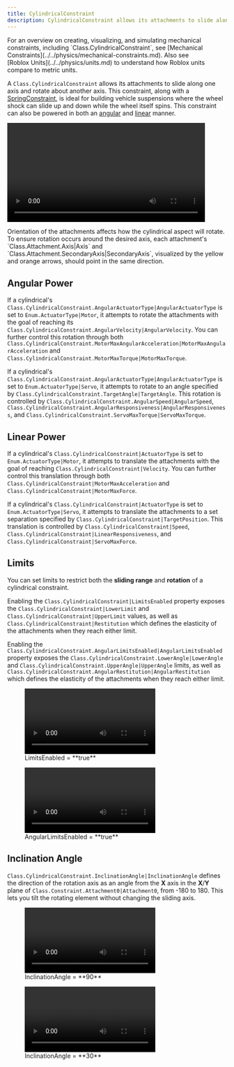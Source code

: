 ```yaml
---
title: CylindricalConstraint
description: CylindricalConstraint allows its attachments to slide along one axis and rotate about another axis, with optional assigned angular and/or linear power.
---
```


<Alert severity="info">
For an overview on creating, visualizing, and simulating mechanical constraints, including `Class.CylindricalConstraint`, see [Mechanical Constraints](../../physics/mechanical-constraints.md). Also see [Roblox&nbsp;Units](../../physics/units.md) to understand how Roblox units compare to metric units.
</Alert>

A `Class.CylindricalConstraint` allows its attachments to slide along one axis and rotate about another axis. This constraint, along with a
[SpringConstraint](../../physics/constraints/spring.md), is ideal for building vehicle suspensions where the wheel shock can slide up and down while the wheel itself spins. This constraint can also be powered in both an [angular](#angular-power) and [linear](#linear-power) manner.

<video controls src="../../assets/physics/constraints/Cylindrical-Demo.mp4" width="90%" alt="Demo video of CylindricalConstraint"></video>

<Alert severity="info">
Orientation of the attachments affects how the cylindrical aspect will rotate. To ensure rotation occurs around the desired axis, each attachment's `Class.Attachment.Axis|Axis` and `Class.Attachment.SecondaryAxis|SecondaryAxis`, visualized by the yellow and orange arrows, should point in the same direction.
</Alert>

## Angular Power

If a cylindrical's `Class.CylindricalConstraint.AngularActuatorType|AngularActuatorType` is set to `Enum.ActuatorType|Motor`, it attempts to rotate the attachments with the goal of reaching its `Class.CylindricalConstraint.AngularVelocity|AngularVelocity`. You can further control this rotation through both `Class.CylindricalConstraint.MotorMaxAngularAcceleration|MotorMaxAngularAcceleration` and `Class.CylindricalConstraint.MotorMaxTorque|MotorMaxTorque`.

If a cylindrical's `Class.CylindricalConstraint.AngularActuatorType|AngularActuatorType` is set to `Enum.ActuatorType|Servo`, it attempts to rotate to an angle specified by `Class.CylindricalConstraint.TargetAngle|TargetAngle`. This rotation is controlled by `Class.CylindricalConstraint.AngularSpeed|AngularSpeed`, `Class.CylindricalConstraint.AngularResponsiveness|AngularResponsiveness`, and `Class.CylindricalConstraint.ServoMaxTorque|ServoMaxTorque`.

## Linear Power

If a cylindrical's `Class.CylindricalConstraint|ActuatorType` is set to `Enum.ActuatorType|Motor`, it attempts to translate the attachments with the goal of reaching `Class.CylindricalConstraint|Velocity`. You can further control this translation through both `Class.CylindricalConstraint|MotorMaxAcceleration` and `Class.CylindricalConstraint|MotorMaxForce`.

If a cylindrical's `Class.CylindricalConstraint|ActuatorType` is set to `Enum.ActuatorType|Servo`, it attempts to translate the attachments to a set separation specified by `Class.CylindricalConstraint|TargetPosition`. This translation is controlled by `Class.CylindricalConstraint|Speed`, `Class.CylindricalConstraint|LinearResponsiveness`, and `Class.CylindricalConstraint|ServoMaxForce`.

## Limits

You can set limits to restrict both the **sliding range** and **rotation** of a cylindrical constraint.

Enabling the `Class.CylindricalConstraint|LimitsEnabled` property exposes the `Class.CylindricalConstraint|LowerLimit` and `Class.CylindricalConstraint|UpperLimit` values, as well as `Class.CylindricalConstraint|Restitution` which defines the elasticity of the attachments when they reach either limit.

Enabling the `Class.CylindricalConstraint.AngularLimitsEnabled|AngularLimitsEnabled` property exposes the `Class.CylindricalConstraint.LowerAngle|LowerAngle` and `Class.CylindricalConstraint.UpperAngle|UpperAngle` limits, as well as `Class.CylindricalConstraint.AngularRestitution|AngularRestitution` which defines the elasticity of the attachments when they reach either limit.

<GridContainer numColumns="2">
  <figure>
    <video controls src="../../assets/physics/constraints/Cylindrical-Limits-Linear.mp4" alt="Video showing effect of LimitsEnabled set to true"></video>
    <figcaption>LimitsEnabled = **true**</figcaption>
  </figure>
  <figure>
    <video controls src="../../assets/physics/constraints/Cylindrical-Limits-Angular.mp4" alt="Video showing effect of AngularLimitsEnabled set to true"></video>
    <figcaption>AngularLimitsEnabled = **true**</figcaption>
  </figure>
</GridContainer>

## Inclination Angle

`Class.CylindricalConstraint.InclinationAngle|InclinationAngle` defines the direction of the rotation axis as an angle from the **X** axis in the **X**/**Y** plane of `Class.Constraint.Attachment0|Attachment0`, from -180 to 180. This lets you tilt the rotating element without changing the sliding axis.

<GridContainer numColumns="2">
  <figure>
    <video controls src="../../assets/physics/constraints/Cylindrical-InclinationAngle-90.mp4" alt="Video showing InclinationAngle set to 90"></video>
    <figcaption>InclinationAngle = **90**</figcaption>
  </figure>
  <figure>
    <video controls src="../../assets/physics/constraints/Cylindrical-InclinationAngle-30.mp4" alt="Video showing InclinationAngle set to 30"></video>
    <figcaption>InclinationAngle = **30**</figcaption>
  </figure>
</GridContainer>
